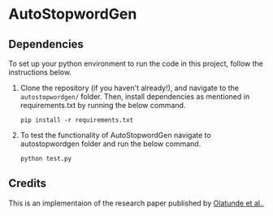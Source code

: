 # AutoStopwordGen

## Dependencies

To set up your python environment to run the code in this project, follow the instructions below.
	
1. Clone the repository (if you haven't already!), and navigate to the `autostopwordgen/` folder.
Then, install dependencies as mentioned in requirements.txt by running the below command.
    ```
    pip install -r requirements.txt
    ```
    
4. To test the functionality of AutoStopwordGen navigate to autostopwordgen folder and run the below command.
    ```
    python test.py
    ```
## Credits

This is an implementaion of the research paper published by [Olatunde et al.,](https://www.researchgate.net/publication/318969652_AN_AUTO-GENERATED_APPROACH_OF_STOP_WORDS_USING_AGGREGATED_ANALYSIS)
